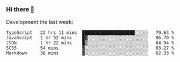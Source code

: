 ### Hi there 👋

Development the last week:
<!--START_SECTION:waka-->

```text
TypeScript   22 hrs 11 mins  ████████████████████░░░░░   79.63 %
JavaScript   1 hr 52 mins    █▓░░░░░░░░░░░░░░░░░░░░░░░   06.70 %
JSON         1 hr 22 mins    █▒░░░░░░░░░░░░░░░░░░░░░░░   04.94 %
SCSS         54 mins         ▓░░░░░░░░░░░░░░░░░░░░░░░░   03.27 %
Markdown     38 mins         ▓░░░░░░░░░░░░░░░░░░░░░░░░   02.33 %
```

<!--END_SECTION:waka-->

<!--
**JASONPANGGO/jasonpanggo** is a ✨ _special_ ✨ repository because its `README.md` (this file) appears on your GitHub profile.

Here are some ideas to get you started:

- 🔭 I’m currently working on ...
- 🌱 I’m currently learning ...
- 👯 I’m looking to collaborate on ...
- 🤔 I’m looking for help with ...
- 💬 Ask me about ...
- 📫 How to reach me: ...
- 😄 Pronouns: ...
- ⚡ Fun fact: ...
-->
